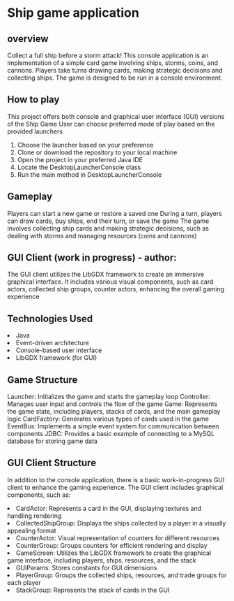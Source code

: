 # Ship game application

## overview
Collect a full ship before a storm attack!
This console application is an implementation of a simple card game involving ships, storms, coins, and cannons. 
Players take turns drawing cards, making strategic decisions and collecting ships. The game is designed to be run in a console environment.

## How to play
This project offers both console and graphical user interface (GUI) versions of the Ship Game 
User can choose preferred mode of play based on the provided launchers

1. Choose the launcher based on your preference
2. Clone or download the repository to your local machine
3. Open the project in your preferred Java IDE
4. Locate the DesktopLauncherConsole class
5. Run the main method in DesktopLauncherConsole

## Gameplay
Players can start a new game or restore a saved one
During a turn, players can draw cards, buy ships, end their turn, or save the game
The game involves collecting ship cards and making strategic decisions, such as dealing with storms and managing resources (coins and cannons)

## GUI Client (work in progress) - author: 
The GUI client utilizes the LibGDX framework to create an immersive graphical interface. 
It includes various visual components, such as card actors, collected ship groups, counter actors, enhancing the overall gaming experience

## Technologies Used
<li>Java
<li>Event-driven architecture
<li>Console-based user interface
<li>LibGDX framework (for GUI)

## Game Structure
Launcher: Initializes the game and starts the gameplay loop
Controller: Manages user input and controls the flow of the game
Game: Represents the game state, including players, stacks of cards, and the main gameplay logic
CardFactory: Generates various types of cards used in the game
EventBus: Implements a simple event system for communication between components
JDBC: Provides a basic example of connecting to a MySQL database for storing game data

## GUI Client Structure
In addition to the console application, there is a basic work-in-progress GUI client to enhance the gaming experience. 
The GUI client includes graphical components, such as:

<li>CardActor: Represents a card in the GUI, displaying textures and handling rendering
<li>CollectedShipGroup: Displays the ships collected by a player in a visually appealing format
<li>CounterActor: Visual representation of counters for different resources
<li>CounterGroup: Groups counters for efficient rendering and display
<li>GameScreen: Utilizes the LibGDX framework to create the graphical game interface, including players, ships, resources, and the stack
<li>GUIParams: Stores constants for GUI dimensions
<li>PlayerGroup: Groups the collected ships, resources, and trade groups for each player
<li>StackGroup: Represents the stack of cards in the GUI


